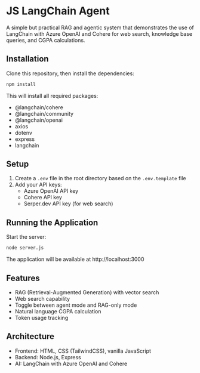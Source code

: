 # JS LangChain Agent

A simple but practical RAG and agentic system that demonstrates the use of LangChain with Azure OpenAI and Cohere for web search, knowledge base queries, and CGPA calculations.

## Installation

Clone this repository, then install the dependencies:

```bash
npm install
```

This will install all required packages:

- @langchain/cohere
- @langchain/community
- @langchain/openai
- axios
- dotenv
- express
- langchain

## Setup

1. Create a `.env` file in the root directory based on the `.env.template` file
2. Add your API keys:
   - Azure OpenAI API key
   - Cohere API key
   - Serper.dev API key (for web search)

## Running the Application

Start the server:

```bash
node server.js
```

The application will be available at http://localhost:3000

## Features

- RAG (Retrieval-Augmented Generation) with vector search
- Web search capability
- Toggle between agent mode and RAG-only mode
- Natural language CGPA calculation
- Token usage tracking

## Architecture

- Frontend: HTML, CSS (TailwindCSS), vanilla JavaScript
- Backend: Node.js, Express
- AI: LangChain with Azure OpenAI and Cohere
